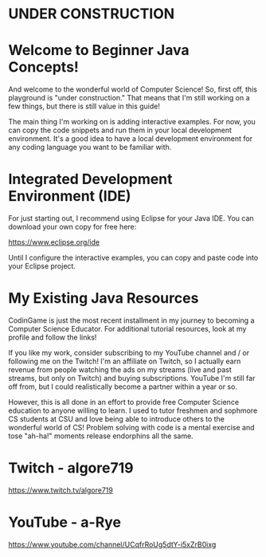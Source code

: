 # UNDER CONSTRUCTION

# Welcome to Beginner Java Concepts!

And welcome to the wonderful world of Computer Science! So, first off, this playground is "under construction." That means that I'm still working on a few 
things, but there is still value in this guide! 

The main thing I'm working on is adding interactive examples. For now, you can copy the code snippets and run them in your local development environment.
It's a good idea to have a local development environment for any coding language you want to be familiar with. 

# Integrated Development Environment (IDE)

For just starting out, I recommend using Eclipse for your Java IDE. You can download your own copy for free here:

https://www.eclipse.org/ide

Until I configure the interactive examples, you can copy and paste code into your Eclipse project. 

# My Existing Java Resources

CodinGame is just the most recent installment in my journey to becoming a Computer Science Educator. For additional tutorial resources, look at my profile and
follow the links!  

If you like my work, consider subscribing to my YouTube channel and / or following me on the Twitch! I'm an affiliate on Twitch, so I actually earn revenue from 
people watching the ads on my streams (live and past streams, but only on Twitch) and buying subscriptions. YouTube I'm still far off from, but I could realistically 
become a partner within a year or so. 

However, this is all done in an effort to provide free Computer Science education to anyone willing to learn. I used to tutor freshmen and sophmore CS students
at CSU and love being able to introduce others to the wonderful world of CS! Problem solving with code is a mental exercise and tose "ah-ha!" moments release 
endorphins all the same.  

# Twitch - algore719 
https://www.twitch.tv/algore719

# YouTube - a-Rye
https://www.youtube.com/channel/UCqfrRoUg5dtY-i5xZrB0ixg